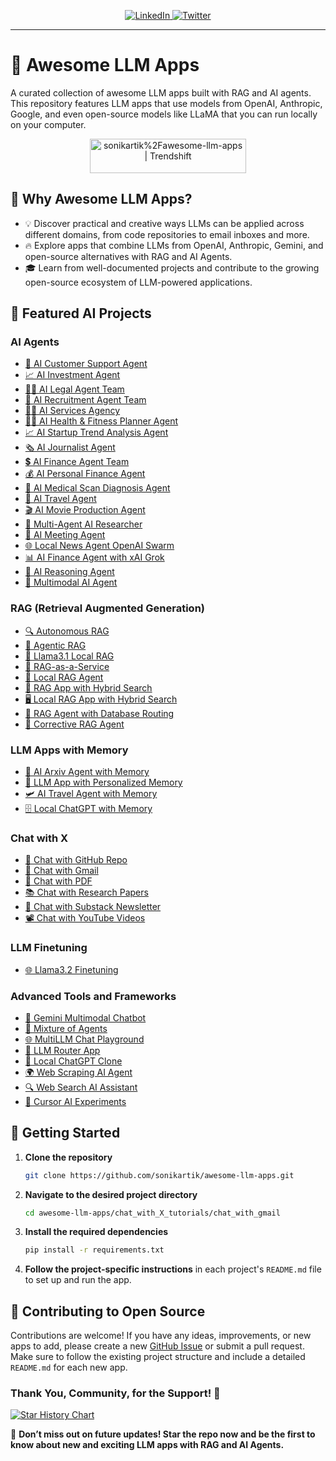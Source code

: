 
<p align="center">
  <a href="https://www.linkedin.com/in/kartiksoni/">
    <img src="https://img.shields.io/badge/-Follow%20Kartik%20Soni?logo=linkedin&style=flat-square" alt="LinkedIn">
  </a>
  <a href="https://x.com/Soni_Kartik">
    <img src="https://img.shields.io/twitter/follow/Soni_Kartik" alt="Twitter">
  </a>
</p>

<hr/>

# 🌟 Awesome LLM Apps

A curated collection of awesome LLM apps built with RAG and AI agents. This repository features LLM apps that use models from OpenAI, Anthropic, Google, and even open-source models like LLaMA that you can run locally on your computer.

<p align="center">
  <a href="https://trendshift.io/repositories/9876" target="_blank">
    <img src="https://trendshift.io/api/badge/repositories/9876" alt="sonikartik%2Fawesome-llm-apps | Trendshift" style="width: 250px; height: 55px;" />
  </a>
</p>

## 🤔 Why Awesome LLM Apps?

- 💡 Discover practical and creative ways LLMs can be applied across different domains, from code repositories to email inboxes and more.
- 🔥 Explore apps that combine LLMs from OpenAI, Anthropic, Gemini, and open-source alternatives with RAG and AI Agents.
- 🎓 Learn from well-documented projects and contribute to the growing open-source ecosystem of LLM-powered applications.

## 📂 Featured AI Projects

### AI Agents
- [💼 AI Customer Support Agent](https://github.com/sonikartik/awesome-llm-apps/tree/main/ai_agent_tutorials/ai_customer_support_agent)
- [📈 AI Investment Agent](https://github.com/sonikartik/awesome-llm-apps/tree/main/ai_agent_tutorials/ai_investment_agent)
- [👨‍⚖️ AI Legal Agent Team](https://github.com/sonikartik/awesome-llm-apps/tree/main/ai_agent_tutorials/ai_legal_agent_team)
- [💼 AI Recruitment Agent Team](https://github.com/sonikartik/awesome-llm-apps/tree/main/ai_agent_tutorials/ai_recruitment_agent_team)
- [👨‍💼 AI Services Agency](https://github.com/sonikartik/awesome-llm-apps/tree/main/ai_agent_tutorials/ai_services_agency)
- [🏋️‍♂️ AI Health & Fitness Planner Agent](https://github.com/sonikartik/awesome-llm-apps/tree/main/ai_agent_tutorials/ai_health_fitness_agent)
- [📈 AI Startup Trend Analysis Agent](https://github.com/sonikartik/awesome-llm-apps/tree/main/ai_agent_tutorials/ai_startup_trend_analysis_agent)
- [🗞️ AI Journalist Agent](https://github.com/sonikartik/awesome-llm-apps/tree/main/ai_agent_tutorials/ai_journalist_agent)
- [💲 AI Finance Agent Team](https://github.com/sonikartik/awesome-llm-apps/tree/main/ai_agent_tutorials/ai_finance_agent_team)
- [💰 AI Personal Finance Agent](https://github.com/sonikartik/awesome-llm-apps/tree/main/ai_agent_tutorials/ai_personal_finance_agent)
- [🩻 AI Medical Scan Diagnosis Agent](https://github.com/sonikartik/awesome-llm-apps/tree/main/ai_agent_tutorials/ai_medical_imaging_agent)
- [🛫 AI Travel Agent](https://github.com/sonikartik/awesome-llm-apps/tree/main/ai_agent_tutorials/ai_travel_agent)
- [🎬 AI Movie Production Agent](https://github.com/sonikartik/awesome-llm-apps/tree/main/ai_agent_tutorials/ai_movie_production_agent)
- [📰 Multi-Agent AI Researcher](https://github.com/sonikartik/awesome-llm-apps/tree/main/ai_agent_tutorials/multi_agent_researcher)
- [📑 AI Meeting Agent](https://github.com/sonikartik/awesome-llm-apps/tree/main/ai_agent_tutorials/ai_meeting_agent)
- [🌐 Local News Agent OpenAI Swarm](https://github.com/sonikartik/awesome-llm-apps/tree/main/ai_agent_tutorials/local_news_agent_openai_swarm)
- [📊 AI Finance Agent with xAI Grok](https://github.com/sonikartik/awesome-llm-apps/tree/main/ai_agent_tutorials/xai_finance_agent)
- [🧠 AI Reasoning Agent](https://github.com/sonikartik/awesome-llm-apps/tree/main/ai_agent_tutorials/ai_reasoning_agent)
- [🧬 Multimodal AI Agent](https://github.com/sonikartik/awesome-llm-apps/tree/main/ai_agent_tutorials/multimodal_ai_agent)

### RAG (Retrieval Augmented Generation)
- [🔍 Autonomous RAG](https://github.com/sonikartik/awesome-llm-apps/tree/main/rag_tutorials/autonomous_rag)
- [🔗 Agentic RAG](https://github.com/sonikartik/awesome-llm-apps/tree/main/rag_tutorials/agentic_rag)
- [🔄 Llama3.1 Local RAG](https://github.com/sonikartik/awesome-llm-apps/tree/main/rag_tutorials/llama3.1_local_rag)
- [🧩 RAG-as-a-Service](https://github.com/sonikartik/awesome-llm-apps/tree/main/rag_tutorials/rag-as-a-service)
- [🦙 Local RAG Agent](https://github.com/sonikartik/awesome-llm-apps/tree/main/rag_tutorials/local_rag_agent)
- [👀 RAG App with Hybrid Search](https://github.com/sonikartik/awesome-llm-apps/tree/main/rag_tutorials/hybrid_search_rag)
- [🖥️ Local RAG App with Hybrid Search](https://github.com/sonikartik/awesome-llm-apps/tree/main/rag_tutorials/local_hybrid_search_rag)
- [📠 RAG Agent with Database Routing](https://github.com/sonikartik/awesome-llm-apps/tree/main/rag_tutorials/rag_database_routing)
- [🔄 Corrective RAG Agent](https://github.com/sonikartik/awesome-llm-apps/tree/main/rag_tutorials/corrective_rag)

### LLM Apps with Memory
- [💾 AI Arxiv Agent with Memory](https://github.com/sonikartik/awesome-llm-apps/tree/main/llm_apps_with_memory_tutorials/ai_arxiv_agent_memory)
- [📝 LLM App with Personalized Memory](https://github.com/sonikartik/awesome-llm-apps/tree/main/llm_apps_with_memory_tutorials/llm_app_personalized_memory)
- [🛩️ AI Travel Agent with Memory](https://github.com/sonikartik/awesome-llm-apps/tree/main/llm_apps_with_memory_tutorials/ai_travel_agent_memory)
- [🗄️ Local ChatGPT with Memory](https://github.com/sonikartik/awesome-llm-apps/tree/main/llm_apps_with_memory_tutorials/local_chatgpt_with_memory)

### Chat with X
- [💬 Chat with GitHub Repo](https://github.com/sonikartik/awesome-llm-apps/tree/main/chat_with_X_tutorials/chat_with_github)
- [📨 Chat with Gmail](https://github.com/sonikartik/awesome-llm-apps/tree/main/chat_with_X_tutorials/chat_with_gmail)
- [📄 Chat with PDF](https://github.com/sonikartik/awesome-llm-apps/tree/main/chat_with_X_tutorials/chat_with_pdf)
- [📚 Chat with Research Papers](https://github.com/sonikartik/awesome-llm-apps/tree/main/chat_with_X_tutorials/chat_with_research_papers)
- [📝 Chat with Substack Newsletter](https://github.com/sonikartik/awesome-llm-apps/tree/main/chat_with_X_tutorials/chat_with_substack)
- [📽️ Chat with YouTube Videos](https://github.com/sonikartik/awesome-llm-apps/tree/main/chat_with_X_tutorials/chat_with_youtube_videos)

### LLM Finetuning
- [🌐 Llama3.2 Finetuning](https://github.com/sonikartik/awesome-llm-apps/tree/main/llm_finetuning_tutorials/llama3.2_finetuning)

### Advanced Tools and Frameworks
- [🧪 Gemini Multimodal Chatbot](https://github.com/sonikartik/awesome-llm-apps/tree/main/advanced_tools_frameworks/gemini_multimodal_chatbot)
- [🔄 Mixture of Agents](https://github.com/sonikartik/awesome-llm-apps/tree/main/advanced_tools_frameworks/mixture_of_agents)
- [🌐 MultiLLM Chat Playground](https://github.com/sonikartik/awesome-llm-apps/tree/main/advanced_tools_frameworks/multillm_chat_playground)
- [🔗 LLM Router App](https://github.com/sonikartik/awesome-llm-apps/tree/main/advanced_tools_frameworks/llm_router_app)
- [💬 Local ChatGPT Clone](https://github.com/sonikartik/awesome-llm-apps/tree/main/advanced_tools_frameworks/local_chatgpt_clone)
- [🌍 Web Scraping AI Agent](https://github.com/sonikartik/awesome-llm-apps/tree/main/advanced_tools_frameworks/web_scrapping_ai_agent)
- [🔍 Web Search AI Assistant](https://github.com/sonikartik/awesome-llm-apps/tree/main/advanced_tools_frameworks/web_search_ai_assistant)
- [🧪 Cursor AI Experiments](https://github.com/sonikartik/awesome-llm-apps/tree/main/advanced_tools_frameworks/cursor_ai_experiments)

## 🚀 Getting Started

1. **Clone the repository** 

    ```bash 
    git clone https://github.com/sonikartik/awesome-llm-apps.git 
    ```

2. **Navigate to the desired project directory**

    ```bash 
    cd awesome-llm-apps/chat_with_X_tutorials/chat_with_gmail
    ```

3. **Install the required dependencies**

    ```bash
    pip install -r requirements.txt
    ```

4. **Follow the project-specific instructions** in each project's `README.md` file to set up and run the app.

## 🤝 Contributing to Open Source

Contributions are welcome! If you have any ideas, improvements, or new apps to add, please create a new [GitHub Issue](https://github.com/sonikartik/awesome-llm-apps/issues) or submit a pull request. Make sure to follow the existing project structure and include a detailed `README.md` for each new app.

### Thank You, Community, for the Support! 🙏

[![Star History Chart](https://api.star-history.com/svg?repos=sonikartik/awesome-llm-apps&type=Date)](https://star-history.com/#sonikartik/awesome-llm-apps&Date)

🌟 **Don’t miss out on future updates! Star the repo now and be the first to know about new and exciting LLM apps with RAG and AI Agents.**
